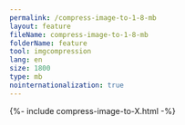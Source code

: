 ```yaml
---
permalink: /compress-image-to-1-8-mb
layout: feature
fileName: compress-image-to-1-8-mb
folderName: feature
tool: imgcompression
lang: en
size: 1800
type: mb
nointernationalization: true
---
```

{%- include compress-image-to-X.html -%}       
